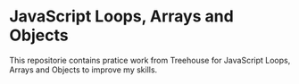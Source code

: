 <h1> JavaScript Loops, Arrays and Objects  </h1>

<p>This repositorie contains pratice work from Treehouse for JavaScript Loops, Arrays and Objects to improve my skills. </p>